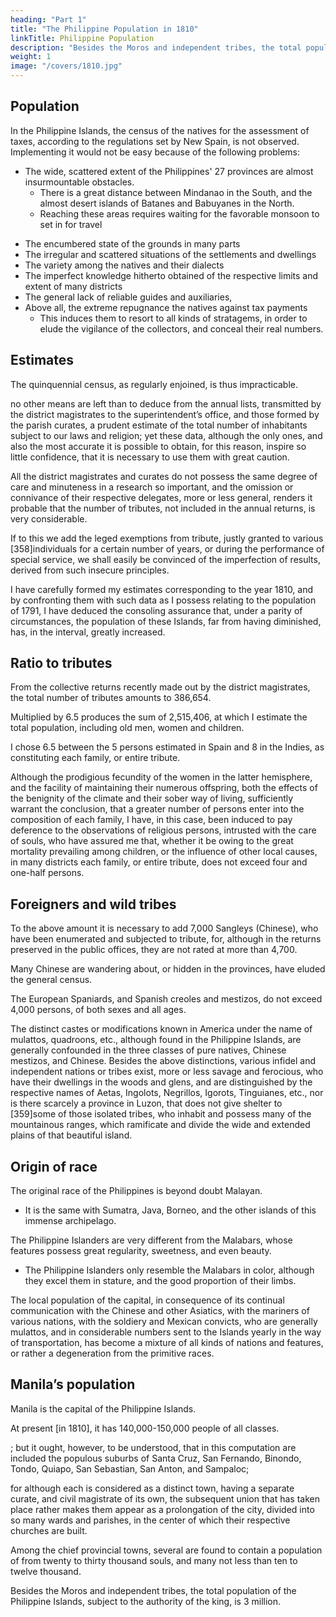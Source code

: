 ```yaml
---
heading: "Part 1"
title: "The Philippine Population in 1810"
linkTitle: Philippine Population
description: "Besides the Moros and independent tribes, the total population of the Philippine Islands, subject to the authority of the king, is 3 million"
weight: 1
image: "/covers/1810.jpg"
---
```



## Population

In the Philippine Islands, the <!-- enumeration --> census of the natives for the assessment of taxes<!-- tributes -->, according to the regulations set by <!-- in the manner ordained by the standing regulations of the Intendants of --> New Spain, is not observed. Implementing it would not be easy because of the following problems: 
- The wide, scattered extent of the Philippines' 27 provinces are almost insurmountable obstacles.
  - There is a great distance between Mindanao in the South, and the almost desert islands of Batanes and Babuyanes in the North. 
  - Reaching these areas requires waiting for the favorable monsoon to set in for travel
<!--   , to the north of that of Luzon, presents , and in some measure affords an excuse for the omission.  -->
<!-- , in order to perform the several voyages from one island to the other;  -->
- The encumbered state of the grounds in many parts
- The irregular and scattered situations of the settlements and dwellings
- The variety among the natives and their dialects
- The imperfect knowledge hitherto obtained of the respective limits and extent of many districts
- The general lack of reliable guides and auxiliaries, 
- Above all, the extreme repugnance the natives against tax payments
  - This induces them to resort to all kinds of stratagems, in order to elude the vigilance of the collectors, and conceal their real numbers.


## Estimates

The quinquennial census, as regularly enjoined, is thus impracticable. 

no other means are left than to deduce from the annual lists, transmitted by the district magistrates to the superintendent’s office, and those formed by the parish curates, a prudent estimate of the total number of inhabitants subject to our laws and religion; yet these data, although the only ones, and also the most accurate it is possible to obtain, for this reason, inspire so little confidence, that it is necessary to use them with great caution. 

All the district magistrates and curates do not possess the same degree of care and minuteness in a research so important, and the omission or connivance of their respective delegates, more or less general, renders it probable that the number of tributes, not included in the annual returns, is very considerable. 

If to this we add the leged exemptions from tribute, justly granted to various [358]individuals for a certain number of years, or during the performance of special service, we shall easily be convinced of the imperfection of results, derived from such insecure principles. 

I have carefully formed my estimates corresponding to the year 1810, and by confronting them with such data as I possess relating to the population of 1791, I have deduced the consoling assurance that, under a parity of circumstances, the population of these Islands, far from having diminished, has, in the interval, greatly increased.

## Ratio to tributes

From the collective returns recently made out by the district magistrates, the total number of tributes amounts to 386,654. 

Multiplied by 6.5 produces the sum of 2,515,406, at which I estimate the total population, including old men, women and children. 

I chose 6.5 between the 5 persons estimated in Spain and 8 in the Indies, as constituting each family, or entire tribute. 

Although the prodigious fecundity of the women in the latter hemisphere, and the facility of maintaining their numerous offspring, both the effects of the benignity of the climate and their sober way of living, sufficiently warrant the conclusion, that a greater number of persons enter into the composition of each family, I have, in this case, been induced to pay deference to the observations of religious persons, intrusted with the care of souls, who have assured me that, whether it be owing to the great mortality prevailing among children, or the influence of other local causes, in many districts each family, or entire tribute, does not exceed four and one-half persons.

## Foreigners and wild tribes

To the above amount it is necessary to add 7,000 Sangleys (Chinese), who have been enumerated and subjected to tribute, for, although in the returns preserved in the public offices, they are not rated at more than 4,700. 

Many Chinese are wandering about, or hidden in the provinces, have eluded the general census. 

The European Spaniards, and Spanish creoles and mestizos, do not exceed 4,000 persons, of both sexes and all ages. 

The distinct castes or modifications known in America under the name of mulattos, quadroons, etc., although found in the Philippine Islands, are generally confounded in the three classes of pure natives, Chinese mestizos, and Chinese. Besides the above distinctions, various infidel and independent nations or tribes exist, more or less savage and ferocious, who have their dwellings in the woods and glens, and are distinguished by the respective names of Aetas, Ingolots, Negrillos, Igorots, Tinguianes, etc., nor is there scarcely a province in Luzon, that does not give shelter to [359]some of those isolated tribes, who inhabit and possess many of the mountainous ranges, which ramificate and divide the wide and extended plains of that beautiful island.

## Origin of race

The original race of the Philippines is beyond doubt Malayan. 
- It is the same with Sumatra, Java, Borneo, and the other islands of this immense archipelago. 

The Philippine Islanders are very different from the Malabars, whose features possess great regularity, sweetness, and even beauty.
- The Philippine Islanders only resemble the Malabars in color, although they excel them in stature, and the good proportion of their limbs.

The local population of the capital, in consequence of its continual communication with the Chinese and other Asiatics, with the mariners of various nations, with the soldiery and Mexican convicts, who are generally mulattos, and in considerable numbers sent to the Islands yearly in the way of transportation, has become a mixture of all kinds of nations and features, or rather a degeneration from the primitive races.

## Manila’s population

Manila is the capital of the Philippine Islands.

At present [in 1810], it has 140,000-150,000 people of all classes.

; but it ought, however, to be understood, that in this computation are included the populous suburbs of Santa Cruz, San Fernando, Binondo, Tondo, Quiapo, San Sebastian, San Anton, and Sampaloc; 

for although each is considered as a distinct town, having a separate curate, and civil magistrate of its own, the subsequent union that has taken place rather makes them appear as a prolongation of the city, divided into so many wards and parishes, in the center of which their respective churches are built.

Among the chief provincial towns, several are found to contain a population of from twenty to thirty thousand souls, and many not less than ten to twelve thousand. 

Besides the Moros and independent tribes, the total population of the Philippine Islands, subject to the authority of the king, is 3 million.
